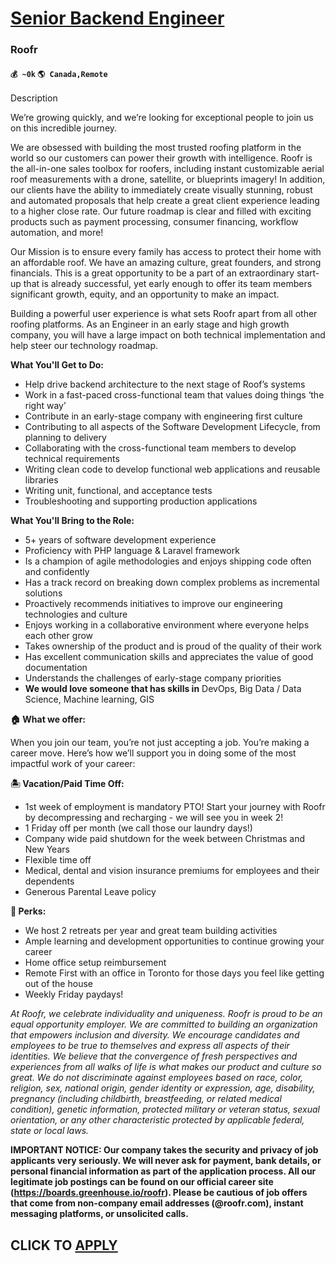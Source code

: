 # [Senior Backend Engineer](https://www.remotewlb.com/apply/senior-backend-engineer-87683)  
### Roofr  
#### `💰 ~0k` `🌎 Canada,Remote`  

Description

We’re growing quickly, and we’re looking for exceptional people to join us on this incredible journey.

We are obsessed with building the most trusted roofing platform in the world so our customers can power their growth with intelligence. Roofr is the all-in-one sales toolbox for roofers, including instant customizable aerial roof measurements with a drone, satellite, or blueprints imagery! In addition, our clients have the ability to immediately create visually stunning, robust and automated proposals that help create a great client experience leading to a higher close rate. Our future roadmap is clear and filled with exciting products such as payment processing, consumer financing, workflow automation, and more!

Our Mission is to ensure every family has access to protect their home with an affordable roof. We have an amazing culture, great founders, and strong financials. This is a great opportunity to be a part of an extraordinary start-up that is already successful, yet early enough to offer its team members significant growth, equity, and an opportunity to make an impact.

Building a powerful user experience is what sets Roofr apart from all other roofing platforms. As an Engineer in an early stage and high growth company, you will have a large impact on both technical implementation and help steer our technology roadmap.

**What You'll Get to Do:**

  * Help drive backend architecture to the next stage of Roof’s systems
  * Work in a fast-paced cross-functional team that values doing things ‘the right way’
  * Contribute in an early-stage company with engineering first culture
  * Contributing to all aspects of the Software Development Lifecycle, from planning to delivery
  * Collaborating with the cross-functional team members to develop technical requirements
  * Writing clean code to develop functional web applications and reusable libraries
  * Writing unit, functional, and acceptance tests
  * Troubleshooting and supporting production applications

**What You'll Bring to the Role:**

  * 5+ years of software development experience
  * Proficiency with PHP language & Laravel framework
  * Is a champion of agile methodologies and enjoys shipping code often and confidently
  * Has a track record on breaking down complex problems as incremental solutions
  * Proactively recommends initiatives to improve our engineering technologies and culture
  * Enjoys working in a collaborative environment where everyone helps each other grow
  * Takes ownership of the product and is proud of the quality of their work
  * Has excellent communication skills and appreciates the value of good documentation
  * Understands the challenges of early-stage company priorities
  * **We would love someone that has skills in** DevOps, Big Data / Data Science, Machine learning, GIS

**🏠 What we offer:**

When you join our team, you’re not just accepting a job. You’re making a career move. Here’s how we’ll support you in doing some of the most impactful work of your career:

**🏝️ Vacation/Paid Time Off:**

  * 1st week of employment is mandatory PTO! Start your journey with Roofr by decompressing and recharging - we will see you in week 2!
  * 1 Friday off per month (we call those our laundry days!)
  * Company wide paid shutdown for the week between Christmas and New Years
  * Flexible time off
  * Medical, dental and vision insurance premiums for employees and their dependents
  * Generous Parental Leave policy

**🤝 Perks:**

  * We host 2 retreats per year and great team building activities
  * Ample learning and development opportunities to continue growing your career
  * Home office setup reimbursement
  * Remote First with an office in Toronto for those days you feel like getting out of the house
  * Weekly Friday paydays!

_At Roofr, we celebrate individuality and uniqueness. Roofr is proud to be an equal opportunity employer. We are committed to building an organization that empowers inclusion and diversity. We encourage candidates and employees to be true to themselves and express all aspects of their identities. We believe that the convergence of fresh perspectives and experiences from all walks of life is what makes our product and culture so great. We do not discriminate against employees based on race, color, religion, sex, national origin, gender identity or expression, age, disability, pregnancy (including childbirth, breastfeeding, or related medical condition), genetic information, protected military or veteran status, sexual orientation, or any other characteristic protected by applicable federal, state or local laws._

__**IMPORTANT NOTICE:** Our company takes the security and privacy of job applicants very seriously. We will never ask for payment, bank details, or personal financial information as part of the application process. All our legitimate job postings can be found on our official career site (https://boards.greenhouse.io/roofr). Please be cautious of job offers that come from non-company email addresses (@roofr.com), instant messaging platforms, or unsolicited calls.__

  
## CLICK TO [APPLY](https://www.remotewlb.com/apply/senior-backend-engineer-87683)


